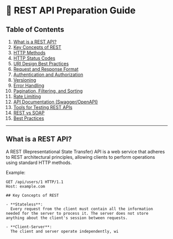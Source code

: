 # 📘 REST API Preparation Guide

## Table of Contents

1. [What is a REST API?](#what-is-a-rest-api)
2. [Key Concepts of REST](#key-concepts-of-rest)
3. [HTTP Methods](#http-methods)
4. [HTTP Status Codes](#http-status-codes)
5. [URI Design Best Practices](#uri-design-best-practices)
6. [Request and Response Format](#request-and-response-format)
7. [Authentication and Authorization](#authentication-and-authorization)
8. [Versioning](#versioning)
9. [Error Handling](#error-handling)
10. [Pagination, Filtering, and Sorting](#pagination-filtering-and-sorting)
11. [Rate Limiting](#rate-limiting)
12. [API Documentation (Swagger/OpenAPI)](#api-documentation-swaggeropenapi)
13. [Tools for Testing REST APIs](#tools-for-testing-rest-apis)
14. [REST vs SOAP](#rest-vs-soap)
15. [Best Practices](#best-practices)

---

## What is a REST API?

A REST (Representational State Transfer) API is a web service that adheres to REST architectural principles, allowing clients to perform operations using standard HTTP methods.

Example:
```http
GET /api/users/1 HTTP/1.1
Host: example.com

## Key Concepts of REST

- **Stateless**:  
  Every request from the client must contain all the information needed for the server to process it. The server does not store anything about the client's session between requests.

- **Client-Server**:  
  The client and server operate independently, wi
